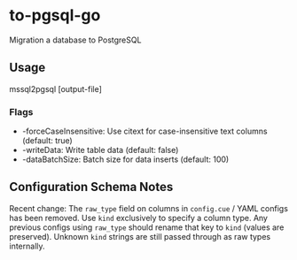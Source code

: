 # to-pgsql-go
Migration a database to PostgreSQL

## Usage

mssql2pgsql <sqlserver-connection-string> [output-file]

### Flags

- -forceCaseInsensitive: Use citext for case-insensitive text columns (default: true)
- -writeData: Write table data (default: false)
- -dataBatchSize: Batch size for data inserts (default: 100)

## Configuration Schema Notes

Recent change: The `raw_type` field on columns in `config.cue` / YAML configs has been removed. Use `kind` exclusively to specify a column type. Any previous configs using `raw_type` should rename that key to `kind` (values are preserved). Unknown `kind` strings are still passed through as raw types internally.
